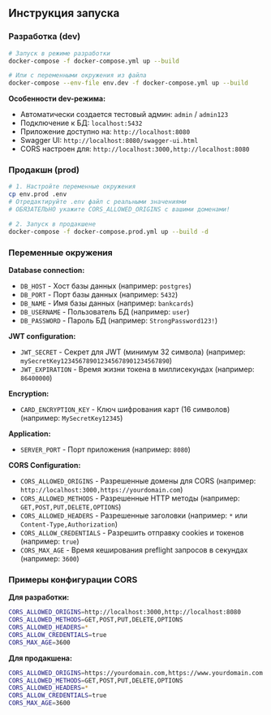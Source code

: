 ## Инструкция запуска
### Разработка (dev)
```bash
# Запуск в режиме разработки
docker-compose -f docker-compose.yml up --build

# Или с переменными окружения из файла
docker-compose --env-file env.dev -f docker-compose.yml up --build
```

**Особенности dev-режима:**
- Автоматически создается тестовый админ: `admin` / `admin123`
- Подключение к БД: `localhost:5432`
- Приложение доступно на: `http://localhost:8080`
- Swagger UI: `http://localhost:8080/swagger-ui.html`
- CORS настроен для: `http://localhost:3000,http://localhost:8080`

### Продакшн (prod)
```bash
# 1. Настройте переменные окружения
cp env.prod .env
# Отредактируйте .env файл с реальными значениями
# ОБЯЗАТЕЛЬНО укажите CORS_ALLOWED_ORIGINS с вашими доменами!

# 2. Запуск в продакшене
docker-compose -f docker-compose.prod.yml up --build -d
```

### Переменные окружения

**Database connection:**
- `DB_HOST` - Хост базы данных (например: `postgres`)
- `DB_PORT` - Порт базы данных (например: `5432`)
- `DB_NAME` - Имя базы данных (например: `bankcards`)
- `DB_USERNAME` - Пользователь БД (например: `user`)
- `DB_PASSWORD` - Пароль БД (например: `StrongPassword123!`)

**JWT configuration:**
- `JWT_SECRET` - Секрет для JWT (минимум 32 символа) (например: `mySecretKey123456789012345678901234567890`)
- `JWT_EXPIRATION` - Время жизни токена в миллисекундах (например: `86400000`)

**Encryption:**
- `CARD_ENCRYPTION_KEY` - Ключ шифрования карт (16 символов) (например: `MySecretKey12345`)

**Application:**
- `SERVER_PORT` - Порт приложения (например: `8080`)

**CORS Configuration:**
- `CORS_ALLOWED_ORIGINS` - Разрешенные домены для CORS (например: `http://localhost:3000,https://yourdomain.com`)
- `CORS_ALLOWED_METHODS` - Разрешенные HTTP методы (например: `GET,POST,PUT,DELETE,OPTIONS`)
- `CORS_ALLOWED_HEADERS` - Разрешенные заголовки (например: `*` или `Content-Type,Authorization`)
- `CORS_ALLOW_CREDENTIALS` - Разрешить отправку cookies и токенов (например: `true`)
- `CORS_MAX_AGE` - Время кеширования preflight запросов в секундах (например: `3600`)

### Примеры конфигурации CORS

**Для разработки:**
```bash
CORS_ALLOWED_ORIGINS=http://localhost:3000,http://localhost:8080
CORS_ALLOWED_METHODS=GET,POST,PUT,DELETE,OPTIONS
CORS_ALLOWED_HEADERS=*
CORS_ALLOW_CREDENTIALS=true
CORS_MAX_AGE=3600
```

**Для продакшена:**
```bash
CORS_ALLOWED_ORIGINS=https://yourdomain.com,https://www.yourdomain.com
CORS_ALLOWED_METHODS=GET,POST,PUT,DELETE,OPTIONS
CORS_ALLOWED_HEADERS=*
CORS_ALLOW_CREDENTIALS=true
CORS_MAX_AGE=3600
```
